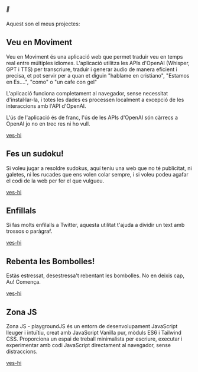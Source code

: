 ##### 👋

Aquest son el meus projectes:

## Veu en Moviment

Veu en Moviment és una aplicació web que permet traduir veu en temps real entre múltiples idiomes. L'aplicació utilitza les APIs d'OpenAI (Whisper, GPT i TTS) per transcriure, traduir i generar àudio de manera eficient i precisa, et pot servir per a quan et diguin "hablame en cristiano", "Estamos en Es....", "como" o "un cafe con gel"

L'aplicació funciona completament al navegador, sense necessitat d'instal·lar-la, i totes les dades es processen localment a excepció de les interaccions amb l'API d'OpenAI.

L'ús de l'aplicació és de franc, l'ús de les APIs d'OpenAI són càrrecs a OpenAI jo no en trec res ni ho vull.

[ves-hi](https://github.com/qmrcat/VeuEnMoviment)

## Fes un sudoku!

Si voleu jugar a resoldre sudokus, aquí teniu una web que no té publicitat, ni galetes, ni les rucades que ens volen colar sempre, i si voleu podeu agafar el codi de la web per fer el que vulgueu.

[ves-hi](https://vibracat.github.io/sudo/) 

## Enfillals

Si fas molts enfilalls a Twitter, aquesta utilitat t'ajuda a dividir un text amb trossos o paràgraf.

[ves-hi](https://vibracat.github.io/genera-240/)

## Rebenta les Bombolles!

Estàs estressat, desestressa't rebentant les bombolles. No en deixis cap, Au! Comença.

[ves-hi](https://vibracat.github.io/peta/)

## Zona JS

Zona JS - playgroundJS és un entorn de desenvolupament JavaScript lleuger i intuïtiu, creat amb JavaScript Vanilla pur, mòduls ES6 i Tailwind CSS. Proporciona un espai de treball minimalista per escriure, executar i experimentar amb codi JavaScript directament al navegador, sense distraccions.

[ves-hi](https://qmrcat.github.io/ZonaJS/)
